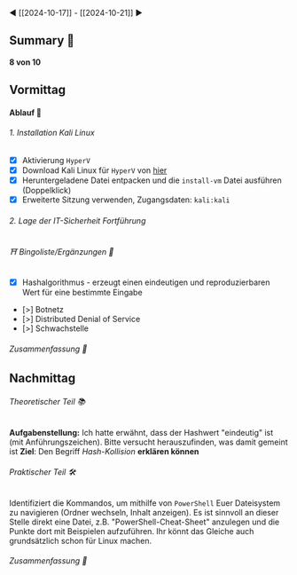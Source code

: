 ◀ [[2024-10-17]] - [[2024-10-21]] ▶
## Summary 🎃

**8 von 10**

## Vormittag
#### Ablauf 🧭
###### 1. Installation Kali Linux
* [x] Aktivierung `HyperV`
* [x] Download Kali Linux für `HyperV` von [hier](https://www.kali.org/get-kali/#kali-virtual-machines)
* [x] Heruntergeladene Datei entpacken und die `install-vm` Datei ausführen (Doppelklick)
* [x] Erweiterte Sitzung verwenden, Zugangsdaten: `kali:kali`
###### 2. Lage der IT-Sicherheit Fortführung
###### ⛩ Bingoliste/Ergänzungen 🐾
* [x] Hashalgorithmus - erzeugt einen eindeutigen und reproduzierbaren Wert für eine bestimmte Eingabe
* [>] Botnetz
* [>] Distributed Denial of Service
* [>] Schwachstelle
###### Zusammenfassung 🎃

## Nachmittag
###### Theoretischer Teil 📚
**Aufgabenstellung:** Ich hatte erwähnt, dass der Hashwert "eindeutig" ist (mit Anführungszeichen). Bitte versucht herauszufinden, was damit gemeint ist
**Ziel**: Den Begriff _Hash-Kollision_ **erklären können**
###### Praktischer Teil 🛠
Identifiziert die Kommandos, um mithilfe von `PowerShell` Euer Dateisystem zu navigieren (Ordner wechseln, Inhalt anzeigen). Es ist sinnvoll an dieser Stelle direkt eine Datei, z.B. "PowerShell-Cheat-Sheet" anzulegen und die Punkte dort mit Beispielen aufzuführen.
Ihr könnt das Gleiche auch grundsätzlich schon für Linux machen.
###### Zusammenfassung 🎃